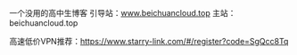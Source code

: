 一个没用的高中生博客
引导站：www.beichuancloud.top 
主站：beichuancloud.top

高速低价VPN推荐：https://www.starry-link.com/#/register?code=SgQcc8Tq
